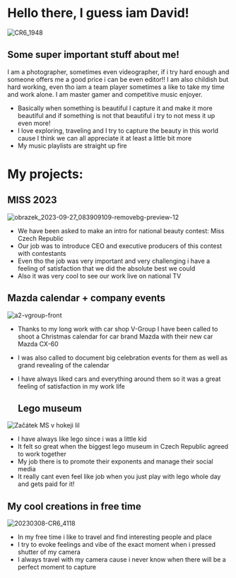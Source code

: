 # Hello there, I guess iam David!
![CR6_1948](https://github.com/DavidMarek02/DavidMarek02/assets/153546110/da2dadbc-cb47-42e8-aee0-8e427c4a5262)


## Some super important stuff about me!

I am a photographer, sometimes even videographer, if i try hard enough and someone offers me a good price i can be even editor!!
I am also childish but hard working, even tho iam a team player sometimes a like to take my time and work alone.
I am master gamer and competitive music enjoyer.
- Basically when something is beautiful I capture it and make it more beautiful and if something is not that beautiful i try to not mess it up even more!
- I love exploring, traveling and I try to capture the beauty in this world cause I think we can all appreciate it at least a little bit more 
- My music playlists are straight up fire

# My projects:


## MISS 2023
![obrazek_2023-09-27_083909109-removebg-preview-12](https://github.com/MirekCernyIV/english-for-designers1/assets/149397901/1e69812c-85a9-45b9-8f35-a9872d8c6ffa)

- We have been asked to make an intro for national beauty contest: Miss Czech Republic
- Our job was to introduce CEO and executive producers of this contest with contestants
- Even tho the job was very important and very challenging i have a feeling of satisfaction that we did the absolute best we could
- Also it was very cool to see our work live on national TV

 ## Mazda calendar + company events
![a2-vgroup-front](https://github.com/DavidMarek02/DavidMarek02/assets/153546110/f1bb64e1-f4b7-47bd-85b8-60985cabb457)

- Thanks to my long work with car shop V-Group I have been called to shoot a Christmas calendar for car brand Mazda with their new car Mazda CX-60
- I was also called to document big celebration events for them as well as grand revealing of the calendar
- I have always liked cars and everything around them so it was a great feeling of satisfaction in my work life

  ## Lego museum
![Začátek MS v hokeji lil](https://github.com/DavidMarek02/DavidMarek02/assets/153546110/7862061c-102c-4d41-b831-7c0fb452a612)

- I have always like lego since i was a little kid
- It felt so great when the biggest lego museum in Czech Republic agreed to work together
- My job there is to promote their exponents and manage their social media
- It really cant even feel like job when you just play with lego whole day and gets paid for it!



  
  
##  My cool creations in free time
![20230308-CR6_4118](https://github.com/DavidMarek02/DavidMarek02/assets/153546110/fd9faf4b-1451-437e-9c92-ac7389720b20)

- In my free time i like to travel and find interesting people and place
- I try to evoke feelings and vibe of the exact moment when i pressed shutter of my camera
- I always travel with my camera cause i never know when there will be a perfect moment to capture

